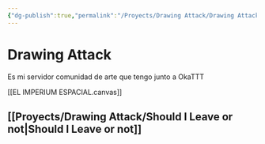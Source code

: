 ```yaml
---
{"dg-publish":true,"permalink":"/Proyects/Drawing Attack/Drawing Attack/","title":"Drawing Attack","created":"Friday, 2023-12-01, 9:40:00 pm","updated":"Monday, 2024-03-11, 9:07:13 pm"}
---
```


# Drawing Attack

Es mi servidor comunidad de arte que tengo junto a OkaTTT

[[EL IMPERIUM ESPACIAL.canvas]]

## [[Proyects/Drawing Attack/Should I Leave or not\|Should I Leave or not]]

